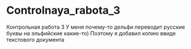 # Controlnaya_rabota_3
Контрольная работа 3
У меня почему-то дельфи переводит русские буквы на эльфийские какие-то) Поэтому я добавил копию ввиде текстового документа
